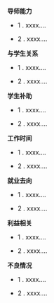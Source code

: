 **导师能力**

- 1 . xxxx....

- 2 . xxxx....

**与学生关系**

- 1 . xxxx....

- 2 . xxxx....

**学生补助**

- 1 . xxxx....

- 2 . xxxx....

**工作时间**

- 1 . xxxx....

- 2 . xxxx....

**就业去向**

- 1 . xxxx....

- 2 . xxxx....

**利益相关**

- 1 . xxxx....

- 2 . xxxx....

**不良情况**

- 1 . xxxx....

- 2 . xxxx....
